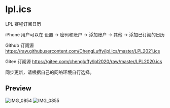 # lpl.ics
LPL 赛程订阅日历

iPhone 用户可以在 设置 -> 密码和账户 -> 添加账户 -> 其他 -> 添加已订阅的日历

Github 订阅源 https://raw.githubusercontent.com/ChengLuffy/lpl.ics/master/LPL2021.ics

Gitee 订阅源 https://gitee.com/chengluffy/lpl2020/raw/master/LPL2020.ics

同步更新，请根据自己的网络环境自行选择。

Preview
---

![IMG_0854](https://user-images.githubusercontent.com/15682381/85242547-e7b62700-b471-11ea-9d3b-fbeb27e733ff.PNG)
![IMG_0855](https://user-images.githubusercontent.com/15682381/85242553-ea188100-b471-11ea-9d15-2bea61354a8f.PNG)
